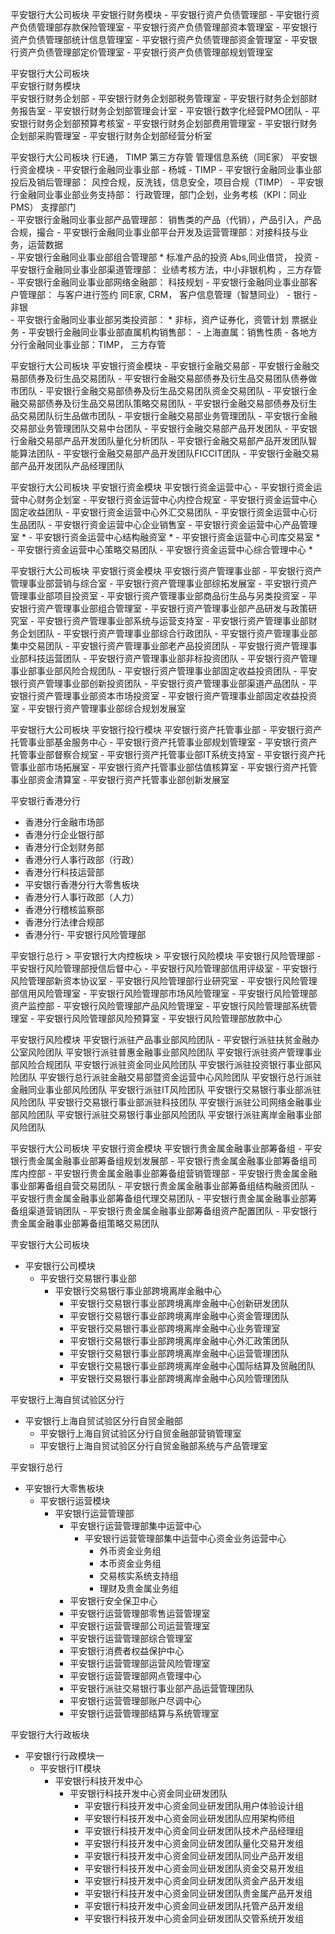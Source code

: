 平安银行大公司板块
  平安银行财务模块
    - 平安银行资产负债管理部 
      - 平安银行资产负债管理部存款保险管理室
      - 平安银行资产负债管理部资本管理室
      - 平安银行资产负债管理部统计信息管理室
      - 平安银行资产负债管理部资金管理室
      - 平安银行资产负债管理部定价管理室
      - 平安银行资产负债管理部规划管理室

平安银行大公司板块  
  平安银行财务模块  
    平安银行财务企划部
      - 平安银行财务企划部税务管理室
      - 平安银行财务企划部财务报告室
      - 平安银行财务企划部管理会计室
      - 平安银行数字化经营PMO团队
      - 平安银行财务企划部预算考核室
      - 平安银行财务企划部费用管理室
      - 平安银行财务企划部采购管理室
      - 平安银行财务企划部经营分析室

平安银行大公司板块      行E通，  TIMP    第三方存管    管理信息系统（同E家）
  平安银行资金模块
    - 平安银行金融同业事业部 - 杨城 - TIMP
        - 平安银行金融同业事业部投后及销后管理部：   风控合规，反洗钱，信息安全，项目合规（TIMP）
        - 平安银行金融同业事业部业务支持部：        行政管理，部门企划，业务考核（KPI：同业PMS）   支撑部门   
        - 平安银行金融同业事业部产品管理部：        销售类的产品（代销），产品引入，产品合规，撮合
        - 平安银行金融同业事业部平台开发及运营管理部：对接科技与业务，运营数据  
        - 平安银行金融同业事业部组合管理部  * 标准产品的投资 Abs,同业借贷，  投资
        - 平安银行金融同业事业部渠道管理部： 业绩考核方法，中小非银机构 ，三方存管
        - 平安银行金融同业事业部网络金融部：        科技规划
        - 平安银行金融同业事业部客户管理部：        与客户进行签约 同E家, CRM，  客户信息管理（智慧同业）
          - 银行
          - 非银     
        - 平安银行金融同业事业部另类投资部：  *   非标，资产证券化，资管计划        票据业务
        - 平安银行金融同业事业部直属机构销售部：
          - 上海直属：销售性质
        - 各地方分行金融同业事业部：TIMP，   三方存管
  
平安银行大公司板块
  平安银行资金模块
    - 平安银行金融交易部
        - 平安银行金融交易部债券及衍生品交易团队
          - 平安银行金融交易部债券及衍生品交易团队债券做市团队
          - 平安银行金融交易部债券及衍生品交易团队资金交易团队
          - 平安银行金融交易部债券及衍生品交易团队策略交易团队
          - 平安银行金融交易部债券及衍生品交易团队衍生品做市团队
        - 平安银行金融交易部业务管理团队
          - 平安银行金融交易部业务管理团队交易中台团队
        - 平安银行金融交易部产品开发团队
          - 平安银行金融交易部产品开发团队量化分析团队
          - 平安银行金融交易部产品开发团队智能算法团队
          - 平安银行金融交易部产品开发团队FICCIT团队
          - 平安银行金融交易部产品开发团队产品经理团队

平安银行大公司板块
  平安银行资金模块
    平安银行资金运营中心
        - 平安银行资金运营中心财务企划室
        - 平安银行资金运营中心内控合规室
        - 平安银行资金运营中心固定收益团队
        - 平安银行资金运营中心外汇交易团队
        - 平安银行资金运营中心衍生品团队
        - 平安银行资金运营中心企业销售室 
        - 平安银行资金运营中心产品管理室 * 
        - 平安银行资金运营中心结构融资室 * 
        - 平安银行资金运营中心司库交易室 *
        - 平安银行资金运营中心策略交易团队
        - 平安银行资金运营中心综合管理中心 *

平安银行大公司板块 
  平安银行资金模块
    平安银行资产管理事业部
      - 平安银行资产管理事业部营销与综合室
      - 平安银行资产管理事业部综拓发展室
      - 平安银行资产管理事业部项目投资室
      - 平安银行资产管理事业部商品衍生品与另类投资室
      - 平安银行资产管理事业部组合管理室
      - 平安银行资产管理事业部产品研发与政策研究室
      - 平安银行资产管理事业部系统与运营支持室
      - 平安银行资产管理事业部财务企划团队
      - 平安银行资产管理事业部综合行政团队
      - 平安银行资产管理事业部集中交易团队
      - 平安银行资产管理事业部老产品投资团队
      - 平安银行资产管理事业部科技运营团队
      - 平安银行资产管理事业部非标投资团队
      - 平安银行资产管理事业部事业部风险合规团队
      - 平安银行资产管理事业部固定收益投资团队
      - 平安银行资产管理事业部创新投资团队
      - 平安银行资产管理事业部渠道产品团队
      - 平安银行资产管理事业部资本市场投资室
      - 平安银行资产管理事业部固定收益投资室
      - 平安银行资产管理事业部综合规划发展室

平安银行大公司板块
  平安银行投行模块
    平安银行资产托管事业部
        - 平安银行资产托管事业部基金服务中心
        - 平安银行资产托管事业部规划管理室
        - 平安银行资产托管事业部督察合规室
        - 平安银行资产托管事业部IT系统支持室
        - 平安银行资产托管事业部市场拓展室
        - 平安银行资产托管事业部估值核算室
        - 平安银行资产托管事业部资金清算室
        - 平安银行资产托管事业部创新发展室

<!-- 
平安银行大公司板块 <暂时未发现关联业务>
  平安银行投行模块
    平安银行投资银行事业部
        - 平安银行投资银行事业部规划管理室
        - 平安银行投资银行事业部固定收益室
        - 平安银行投资银行事业部结构化融资室
        - 平安银行投资银行事业部资本市场室
        - 平安银行投资银行事业部银团融资室
        - 平安银行投资银行事业部投后管理室
        - 平安银行投资银行事业部并购重组室
        - 平安银行投资银行事业部综合金融管理团队
        - 平安银行投资银行事业部销售业务部 
-->


平安银行香港分行
  - 香港分行金融市场部
  - 香港分行企业银行部
  - 香港分行企划财务部
  - 香港分行人事行政部（行政）
  - 香港分行科技运营部
  - 平安银行香港分行大零售板块
  - 香港分行人事行政部（人力）
  - 香港分行稽核监察部
  - 香港分行法律合规部
  - 香港分行- 平安银行风险管理部






平安银行总行 > 平安银行大内控板块 > 
  平安银行风险模块 
    平安银行风险管理部
      - 平安银行风险管理部授信后督中心
      - 平安银行风险管理部信用评级室
      - 平安银行风险管理部新资本协议室
      - 平安银行风险管理部行业研究室
      - 平安银行风险管理部信用风险管理室
      - 平安银行风险管理部市场风险管理室
      - 平安银行风险管理部资产监控部
      - 平安银行风险管理部产品风险管理室
      - 平安银行风险管理部系统管理室
      - 平安银行风险管理部风险预算室
      - 平安银行风险管理部放款中心
  
  平安银行风险模块 
    平安银行派驻产品事业部风险团队
      - 平安银行派驻扶贫金融办公室风险团队
        平安银行派驻普惠金融事业部风险团队
        平安银行派驻资产管理事业部风险合规团队
        平安银行派驻资金同业风险团队
        平安银行派驻投资银行事业部风险团队
        平安银行总行派驻金融交易部暨资金运营中心风险团队
        平安银行总行派驻金融同业事业部风险团队
        平安银行派驻IT风险团队
        平安银行交易银行事业部派驻风险团队
        平安银行交易银行事业部派驻科技团队
        平安银行派驻公司网络金融事业部风险团队
        平安银行派驻交易银行事业部风险团队
        平安银行派驻离岸金融事业部风险团队


平安银行大公司板块
  平安银行资金模块
    平安银行贵金属金融事业部筹备组
      - 平安银行贵金属金融事业部筹备组规划发展部
      - 平安银行贵金属金融事业部筹备组司库内控部
      - 平安银行贵金属金融事业部筹备组营销管理部
      - 平安银行贵金属金融事业部筹备组自营交易团队
      - 平安银行贵金属金融事业部筹备组结构融资团队
      - 平安银行贵金属金融事业部筹备组代理交易团队
      - 平安银行贵金属金融事业部筹备组渠道营销团队
      - 平安银行贵金属金融事业部筹备组资产配置团队
      - 平安银行贵金属金融事业部筹备组策略交易团队


平安银行大公司板块
  - 平安银行公司模块
    - 平安银行交易银行事业部
      - 平安银行交易银行事业部跨境离岸金融中心
        - 平安银行交易银行事业部跨境离岸金融中心创新研发团队
        - 平安银行交易银行事业部跨境离岸金融中心资金管理团队
        - 平安银行交易银行事业部跨境离岸金融中心业务管理室
        - 平安银行交易银行事业部跨境离岸金融中心外汇政策团队
        - 平安银行交易银行事业部跨境离岸金融中心运营管理团队
        - 平安银行交易银行事业部跨境离岸金融中心国际结算及贸融团队
        - 平安银行交易银行事业部跨境离岸金融中心风险管理团队


平安银行上海自贸试验区分行
  - 平安银行上海自贸试验区分行自贸金融部
    - 平安银行上海自贸试验区分行自贸金融部营销管理室
    - 平安银行上海自贸试验区分行自贸金融部系统与产品管理室


平安银行总行
  - 平安银行大零售板块
    - 平安银行运营模块
      - 平安银行运营管理部
        - 平安银行运营管理部集中运营中心
          - 平安银行运营管理部集中运营中心资金业务运营中心
            - 外币资金业务组
            - 本币资金业务组
            - 交易核实系统支持组
            - 理财及贵金属业务组
        - 平安银行安全保卫中心
        - 平安银行运营管理部零售运营管理室
        - 平安银行运营管理部公司运营管理室
        - 平安银行运营管理部综合管理室
        - 平安银行消费者权益保护中心
        - 平安银行运营管理部运营风险管理室
        - 平安银行运营管理部网点管理中心
        - 平安银行派驻交易银行事业部产品运营管理团队
        - 平安银行运营管理部账户尽调中心
        - 平安银行运营管理部结算与系统管理室


平安银行大行政板块
  - 平安银行行政模块一
    - 平安银行IT模块
      - 平安银行科技开发中心
        - 平安银行科技开发中心资金同业研发团队
          - 平安银行科技开发中心资金同业研发团队用户体验设计组
          - 平安银行科技开发中心资金同业研发团队应用架构师组
          - 平安银行科技开发中心资金同业研发团队技术产品经理组
          - 平安银行科技开发中心资金同业研发团队量化交易开发组
          - 平安银行科技开发中心资金同业研发团队同业产品开发组
          - 平安银行科技开发中心资金同业研发团队资金交易开发组
          - 平安银行科技开发中心资金同业研发团队资金产品开发组
          - 平安银行科技开发中心资金同业研发团队贵金属产品开发组
          - 平安银行科技开发中心资金同业研发团队托管产品开发组
          - 平安银行科技开发中心资金同业研发团队交管系统开发组
